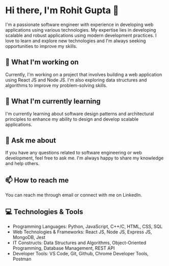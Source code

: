 # Hi there, I'm Rohit Gupta 👋
I'm a passionate software engineer with experience in developing web applications using various technologies. My expertise lies in developing scalable and robust applications using modern development practices. I love to learn and explore new technologies and I'm always seeking opportunities to improve my skills.

## 🔭 What I'm working on
Currently, I'm working on a project that involves building a web application using React JS and Node JS. I'm also exploring data structures and algorithms to improve my problem-solving skills.

## 🌱 What I'm currently learning
I'm currently learning about software design patterns and architectural principles to enhance my ability to design and develop scalable applications.

## 💬 Ask me about
If you have any questions related to software engineering or web development, feel free to ask me. I'm always happy to share my knowledge and help others.

## 📫 How to reach me
You can reach me through email or connect with me on LinkedIn.

## 💻 Technologies & Tools
- Programming Languages: Python, JavaScript, C++/C, HTML, CSS, SQL
- Web Technologies & Frameworks: React JS, Node JS, Express JS, MongoDB, Jest
- IT Constructs: Data Structures and Algorithms, Object-Oriented Programming, Database Management, REST API
- Developer Tools: VS Code, Git, Github, Chrome Developer Tools, Postman
